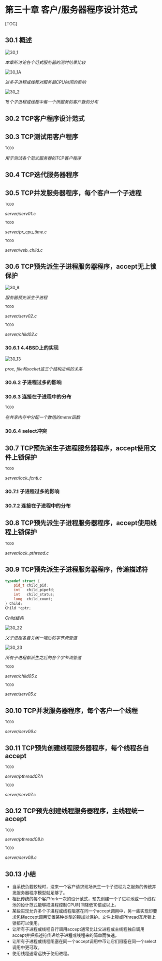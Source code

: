 # 第三十章 客户/服务器程序设计范式

[TOC]



## 30.1 概述

![30_1](res/30_1.png)

*本章所讨论各个范式服务器的测时结果比较*

![30_1A](res/30_1A.png)

*过多子进程或线程对服务器CPU时间的影响*

![30_2](res/30_2.png)

*15个子进程或线程中每一个所服务的客户数的分布*



## 30.2 TCP客户程序设计范式



## 30.3 TCP测试用客户程序

```c++
TODO
```

*用于测试各个范式服务器的TCP客户程序*



## 30.4 TCP迭代服务器程序



## 30.5 TCP并发服务器程序，每个客户一个子进程

```c++
TODO
```

*server/serv01.c*

```c++
TODO
```

*server/pr_cpu_time.c*

```c++
TODO
```

*server/web_child.c*



## 30.6 TCP预先派生子进程服务器程序，accept无上锁保护

![30_8](res/30_8.png)

*服务器预先派生子进程*

```c++
TODO
```

*server/serv02.c*

```c++
TODO
```

*server/child02.c*

### 30.6.1 4.4BSD上的实现

![30_13](res/30_13.png)

*proc, file和socket这三个结构之间的关系*

### 30.6.2 子进程过多的影响

### 30.6.3 连接在子进程中的分布

```c++
TODO
```

*在共享内存中分配一个数组的meter函数*

### 30.6.4 select冲突



## 30.7 TCP预先派生子进程服务器程序，accept使用文件上锁保护

```c++
TODO
```

*server/lock_fcntl.c*

### 30.7.1 子进程过多的影响

### 30.7.2 连接在子进程中的分布



## 30.8 TCP预先派生子进程服务器程序，accept使用线程上锁保护

```c++
TODO
```

*server/lock_pthread.c*



## 30.9 TCP预先派生子进程服务器程序，传递描述符

```c++
typedef struct {
    pid_t child_pid;
    int   child_pipefd;
    int   child_status;
    long  child_count;
} Child;
Child *cptr;
```

*Child结构*

![30_22](res/30_22.png)

*父子进程各自关闭一端后的字节流管道*

![30_23](res/30_23.png)

*所有子进程都派生之后的各个字节流管道*

```c++
TODO
```

*server/child05.c*

```c++
TODO
```

*server/serv05.c*



## 30.10 TCP并发服务器程序，每个客户一个线程

```c++
TODO
```

*server/serv06.c*



## 30.11 TCP预先创建线程服务器程序，每个线程各自accept

```c++
TODO
```

*server/pthread07.h*

```c++
TODO
```

*server/serv07.c*



## 30.12 TCP预先创建线程服务器程序，主线程统一accept

```c++
TODO
```

*server/pthread08.h*

```c++
TODO
```

*server/serv08.c*



## 30.13 小结

- 当系统负载较轻时，没来一个客户请求现场派生一个子进程为之服务的传统并发服务器程序模型就足够了。
- 相比传统的每个客户fork一次的设计范式，预先创建一个子进程池或一个线程池的设计范式能够把进程控制CPU时间降低10倍或以上。
- 某些实现允许多个子进程或线程阻塞在同一个accept调用中，另一些实现却要求包绕accept调用安置某种类型的锁加以保护。文件上锁或Pthread互斥锁上锁都可以使用。
- 让所有子进程或线程自行调用accept通常比让父进程或主线程独自调用accept并把描述符传递给子进程或线程来的简单而快速。
- 让所有子进程或线程阻塞在同一个accept调用中币让它们阻塞在同一个select调用中更可取。
- 使用线程通常远快于使用进程。